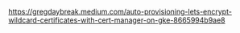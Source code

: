 https://gregdaybreak.medium.com/auto-provisioning-lets-encrypt-wildcard-certificates-with-cert-manager-on-gke-8665994b9ae8